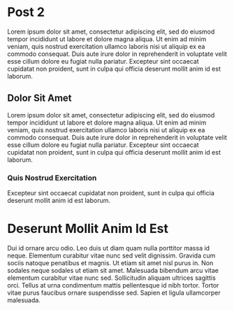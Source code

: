 # Post 2
Lorem ipsum dolor sit amet, consectetur adipiscing elit, sed do eiusmod tempor incididunt ut labore et dolore magna aliqua. Ut enim ad minim veniam, quis nostrud exercitation ullamco laboris nisi ut aliquip ex ea commodo consequat. Duis aute irure dolor in reprehenderit in voluptate velit esse cillum dolore eu fugiat nulla pariatur. Excepteur sint occaecat cupidatat non proident, sunt in culpa qui officia deserunt mollit anim id est laborum.
## Dolor Sit Amet
Lorem ipsum dolor sit amet, consectetur adipiscing elit, sed do eiusmod tempor incididunt ut labore et dolore magna aliqua. Ut enim ad minim veniam, quis nostrud exercitation ullamco laboris nisi ut aliquip ex ea commodo consequat. Duis aute irure dolor in reprehenderit in voluptate velit esse cillum dolore eu fugiat nulla pariatur. Excepteur sint occaecat cupidatat non proident, sunt in culpa qui officia deserunt mollit anim id est laborum.
### Quis Nostrud Exercitation
Excepteur sint occaecat cupidatat non proident, sunt in culpa qui officia deserunt mollit anim id est laborum.

# Deserunt Mollit Anim Id Est
Dui id ornare arcu odio. Leo duis ut diam quam nulla porttitor massa id neque. Elementum curabitur vitae nunc sed velit dignissim. Gravida cum sociis natoque penatibus et magnis. Ut etiam sit amet nisl purus in. Non sodales neque sodales ut etiam sit amet. Malesuada bibendum arcu vitae elementum curabitur vitae nunc sed. Sollicitudin aliquam ultrices sagittis orci. Tellus at urna condimentum mattis pellentesque id nibh tortor. Tortor vitae purus faucibus ornare suspendisse sed. Sapien et ligula ullamcorper malesuada.

